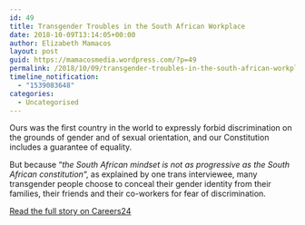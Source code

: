 ```yaml
---
id: 49
title: Transgender Troubles in the South African Workplace
date: 2018-10-09T13:14:05+00:00
author: Elizabeth Mamacos
layout: post
guid: https://mamacosmedia.wordpress.com/?p=49
permalink: /2018/10/09/transgender-troubles-in-the-south-african-workplace/
timeline_notification:
  - "1539083648"
categories:
  - Uncategorised
---
```

Ours was the first country in the world to expressly forbid discrimination on the grounds of gender and of sexual orientation, and our Constitution includes a guarantee of equality.

But because “_the South African mindset is not as progressive as the South African constitution_“, as explained by one trans interviewee, many transgender people choose to conceal their gender identity from their families, their friends and their co-workers for fear of discrimination.

<a href="https://careeradvice.careers24.com/career-advice/management-advice/transgender-trans-south-africa-workplace-advice-20160318" target="_blank" rel="noopener">Read the full story on Careers24</a>

&nbsp;